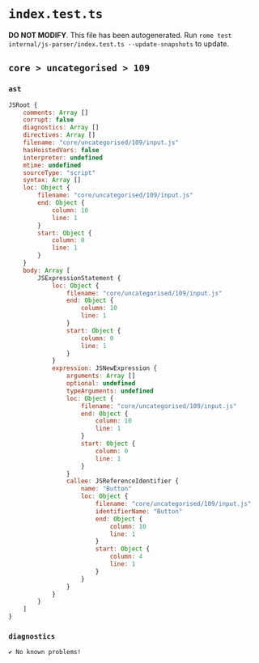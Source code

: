 # `index.test.ts`

**DO NOT MODIFY**. This file has been autogenerated. Run `rome test internal/js-parser/index.test.ts --update-snapshots` to update.

## `core > uncategorised > 109`

### `ast`

```javascript
JSRoot {
	comments: Array []
	corrupt: false
	diagnostics: Array []
	directives: Array []
	filename: "core/uncategorised/109/input.js"
	hasHoistedVars: false
	interpreter: undefined
	mtime: undefined
	sourceType: "script"
	syntax: Array []
	loc: Object {
		filename: "core/uncategorised/109/input.js"
		end: Object {
			column: 10
			line: 1
		}
		start: Object {
			column: 0
			line: 1
		}
	}
	body: Array [
		JSExpressionStatement {
			loc: Object {
				filename: "core/uncategorised/109/input.js"
				end: Object {
					column: 10
					line: 1
				}
				start: Object {
					column: 0
					line: 1
				}
			}
			expression: JSNewExpression {
				arguments: Array []
				optional: undefined
				typeArguments: undefined
				loc: Object {
					filename: "core/uncategorised/109/input.js"
					end: Object {
						column: 10
						line: 1
					}
					start: Object {
						column: 0
						line: 1
					}
				}
				callee: JSReferenceIdentifier {
					name: "Button"
					loc: Object {
						filename: "core/uncategorised/109/input.js"
						identifierName: "Button"
						end: Object {
							column: 10
							line: 1
						}
						start: Object {
							column: 4
							line: 1
						}
					}
				}
			}
		}
	]
}
```

### `diagnostics`

```
✔ No known problems!

```
